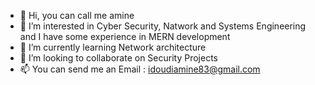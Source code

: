 - 👋 Hi, you can call me amine
- 👀 I’m interested in Cyber Security, Natwork and Systems Engineering and I have some experience in MERN development
- 🌱 I’m currently learning Network architecture
- 💞️ I’m looking to collaborate on Security Projects
- 📫 You can send me an Email : idoudiamine83@gmail.com
